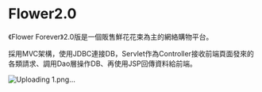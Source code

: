 # Flower2.0

《Flower Forever》2.0版是一個販售鮮花花束為主的網絡購物平台。

採用MVC架構，使用JDBC連接DB，Servlet作為Controller接收前端頁面發來的各類請求、調用Dao層操作DB、再使用JSP回傳資料給前端。

![Uploading 1.png…]()

